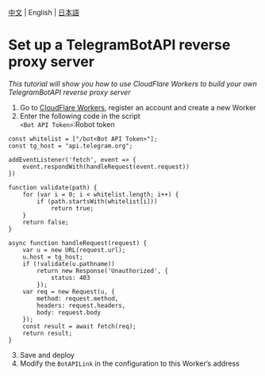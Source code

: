 [中文](ReverseProxyAPI.md) | English | [日本語](ReverseProxyAPI-ja-JP.md)
# Set up a TelegramBotAPI reverse proxy server
*This tutorial will show you how to use CloudFlare Workers to build your own TelegramBotAPI reverse proxy server*
1. Go to [CloudFlare Workers](https://workers.cloudflare.com/), register an account and create a new Worker
2. Enter the following code in the script  
`<Bot API Token>`:Robot token
```
const whitelist = ["/bot<Bot API Token>"];
const tg_host = "api.telegram.org";

addEventListener('fetch', event => {
    event.respondWith(handleRequest(event.request))
})

function validate(path) {
    for (var i = 0; i < whitelist.length; i++) {
        if (path.startsWith(whitelist[i]))
            return true;
    }
    return false;
}

async function handleRequest(request) {
    var u = new URL(request.url);
    u.host = tg_host;
    if (!validate(u.pathname))
        return new Response('Unauthorized', {
            status: 403
        });
    var req = new Request(u, {
        method: request.method,
        headers: request.headers,
        body: request.body
    });
    const result = await fetch(req);
    return result;
}
```
3. Save and deploy
4. Modify the `BotAPILink` in the configuration to this Worker‘s address
